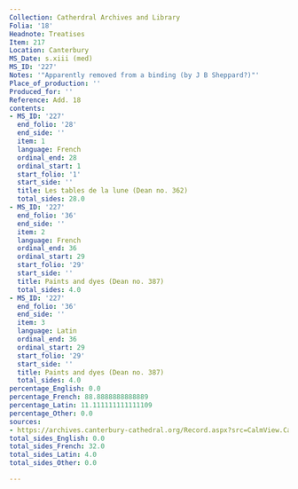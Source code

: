 ```yaml
---
Collection: Catherdral Archives and Library
Folia: '18'
Headnote: Treatises
Item: 217
Location: Canterbury
MS_Date: s.xiii (med)
MS_ID: '227'
Notes: '"Apparently removed from a binding (by J B Sheppard?)"'
Place_of_production: ''
Produced_for: ''
Reference: Add. 18
contents:
- MS_ID: '227'
  end_folio: '28'
  end_side: ''
  item: 1
  language: French
  ordinal_end: 28
  ordinal_start: 1
  start_folio: '1'
  start_side: ''
  title: Les tables de la lune (Dean no. 362)
  total_sides: 28.0
- MS_ID: '227'
  end_folio: '36'
  end_side: ''
  item: 2
  language: French
  ordinal_end: 36
  ordinal_start: 29
  start_folio: '29'
  start_side: ''
  title: Paints and dyes (Dean no. 387)
  total_sides: 4.0
- MS_ID: '227'
  end_folio: '36'
  end_side: ''
  item: 3
  language: Latin
  ordinal_end: 36
  ordinal_start: 29
  start_folio: '29'
  start_side: ''
  title: Paints and dyes (Dean no. 387)
  total_sides: 4.0
percentage_English: 0.0
percentage_French: 88.8888888888889
percentage_Latin: 11.111111111111109
percentage_Other: 0.0
sources:
- https://archives.canterbury-cathedral.org/Record.aspx?src=CalmView.Catalog&id=CCA-DCc%2fAddMS%2f18
total_sides_English: 0.0
total_sides_French: 32.0
total_sides_Latin: 4.0
total_sides_Other: 0.0

---
```

